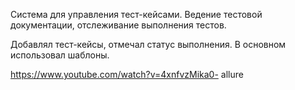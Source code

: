 Система для управления тест-кейсами. Ведение тестовой документации, отслеживание выполнения тестов.  

Добавлял тест-кейсы, отмечал статус выполнения. В основном использовал шаблоны.

https://www.youtube.com/watch?v=4xnfvzMika0- allure
